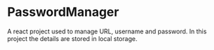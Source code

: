 # PasswordManager
A react project used to manage URL, username and password. In this project the details are stored in local storage.
